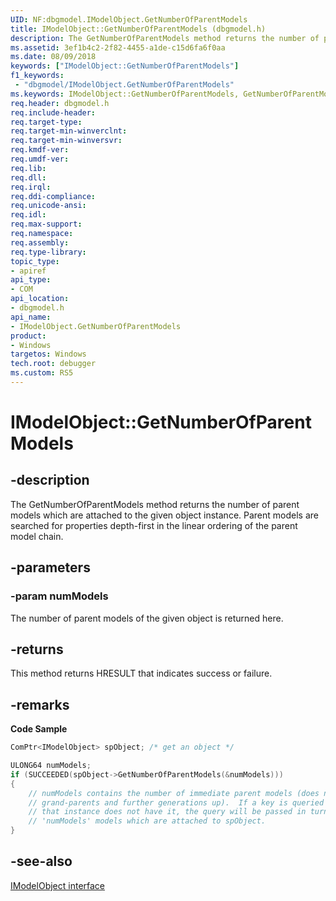```yaml
---
UID: NF:dbgmodel.IModelObject.GetNumberOfParentModels
title: IModelObject::GetNumberOfParentModels (dbgmodel.h)
description: The GetNumberOfParentModels method returns the number of parent models which are attached to the given object instance.
ms.assetid: 3ef1b4c2-2f82-4455-a1de-c15d6fa6f0aa
ms.date: 08/09/2018
keywords: ["IModelObject::GetNumberOfParentModels"]
f1_keywords:
 - "dbgmodel/IModelObject.GetNumberOfParentModels"
ms.keywords: IModelObject::GetNumberOfParentModels, GetNumberOfParentModels, IModelObject.GetNumberOfParentModels, IModelObject::GetNumberOfParentModels, IModelObject.GetNumberOfParentModels
req.header: dbgmodel.h
req.include-header:
req.target-type:
req.target-min-winverclnt:
req.target-min-winversvr:
req.kmdf-ver:
req.umdf-ver:
req.lib:
req.dll:
req.irql: 
req.ddi-compliance:
req.unicode-ansi:
req.idl:
req.max-support:
req.namespace:
req.assembly:
req.type-library: 
topic_type: 
- apiref
api_type: 
- COM
api_location: 
- dbgmodel.h
api_name: 
- IModelObject.GetNumberOfParentModels
product:
- Windows
targetos: Windows
tech.root: debugger
ms.custom: RS5
---
```


# IModelObject::GetNumberOfParentModels


## -description

The GetNumberOfParentModels method returns the number of parent models which are attached to the given object instance. Parent models are searched for properties depth-first in the linear ordering of the parent model chain. 

## -parameters

### -param numModels
The number of parent models of the given object is returned here.

## -returns
This method returns HRESULT that indicates success or failure.

## -remarks


**Code Sample**

```cpp
ComPtr<IModelObject> spObject; /* get an object */

ULONG64 numModels;
if (SUCCEEDED(spObject->GetNumberOfParentModels(&numModels)))
{
    // numModels contains the number of immediate parent models (does not include 
    // grand-parents and further generations up).  If a key is queried on spObject and 
    // that instance does not have it, the query will be passed in turn to each of the
    // 'numModels' models which are attached to spObject.
}
```

## -see-also

[IModelObject interface](nn-dbgmodel-imodelobject.md)
